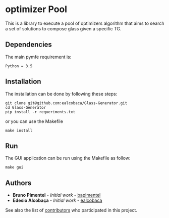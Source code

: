 # optimizer Pool
This is a library to execute a pool of optimizers algorithm that aims to search a set of solutions to compose glass given a specific TG.


## Dependencies
The main pymfe requirement is:
```
Python = 3.5
```


## Installation
The installation can be done by following these steps:
```
git clone git@github.com:ealcobaca/Glass-Generator.git
cd Glass-Generator
pip install -r requeriments.txt
```

or you can use the Makefile
```
make install
```

## Run
The GUI application can be run using the Makefile as follow:
```
make gui
```

## Authors
* **Bruno Pimentel** - *Initial work* - [bapimentel](https://github.com/bapimentel)
* **Edesio Alcobaça** - *Initial work* - [ealcobaca](https://github.com/ealcobaca)

See also the list of [contributors](https://github.com/ealcobaca/Glass-Generator/graphs/contributors) who participated in this project.


